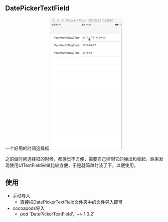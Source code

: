 ## DatePickerTextField
一个好用的时间选择框
![image](https://github.com/JavenZ/DatePickerTextField/blob/master/QQ20170724-113117.gif?raw=true)

之前做时间选择框的时候，都感觉不方便，需要自己控制它的弹出和收起，后来发现使用UITextField来做比较方便，于是就简单封装了下，以便使用。

## 使用
* 手动导入
	* 直接把DatePickerTextField文件夹中的文件导入即可
* cocoapods导入
	* pod 'DatePickerTextField', '~> 1.0.2'


